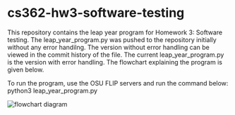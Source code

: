 # cs362-hw3-software-testing
This repository contains the leap year program for Homework 3: Software testing. The leap_year_program.py was pushed to the repository initially without any error handilng. The version without error handling can be viewed in the commit history of the file. The current leap_year_program.py is the version with error handling. The flowchart explaining the program is given below.

To run the program, use the OSU FLIP servers and run the command below:<br/>
python3 leap_year_program.py

![flowchart diagram](https://github.com/johnand4/cs362-hw3-software-testing/blob/main/flowchart.png)
